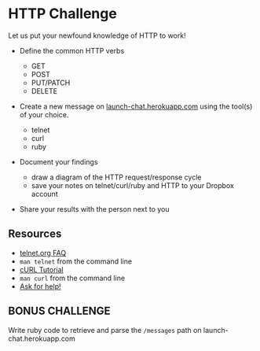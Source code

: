 # HTTP Challenge

Let us put your newfound knowledge of HTTP to work!

* Define the common HTTP verbs
  - GET
  - POST
  - PUT/PATCH
  - DELETE

* Create a new message on [launch-chat.herokuapp.com](http://launch-chat.herokuapp.com/) using the tool(s) of your choice.
  - telnet
  - curl
  - ruby

* Document your findings
  - draw a diagram of the HTTP request/response cycle
  - save your notes on telnet/curl/ruby and HTTP to your Dropbox account

* Share your results with the person next to you

## Resources

* [telnet.org FAQ](http://www.telnet.org/htm/faq.htm)
* `man telnet` from the command line
* [cURL Tutorial](http://curl.haxx.se/docs/manual.html)
* `man curl` from the command line
* [Ask for help!](https://horizon.launchacademy.com/questions)


## BONUS CHALLENGE

Write ruby code to retrieve and parse the `/messages` path on launch-chat.herokuapp.com
